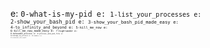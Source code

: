 e: <code>0-what-is-my-pid
e: <code>1-list_your_processes
e: <code>2-show_your_bash_pid
e: <code>3-show_your_bash_pid_made_easy
e: <code>4-to_infinity_and_beyond
e: <code>5-kill_me_now
e: <code>6-kill_me_now_made_easy
e: <code>7-highlander
e: <code>8-beheaded_process
e: <code>9-process_and_pid_file
e: <code>10-manage_my_process
e: <code>11-zombie.c
e: <code>12-screencast_unix_signal
